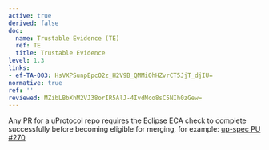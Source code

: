 ```yaml
---
active: true
derived: false
doc:
  name: Trustable Evidence (TE)
  ref: TE
  title: Trustable Evidence
level: 1.3
links:
- ef-TA-003: HsVXPSunpEpcO2z_H2V9B_QMMi0hHZvrCT5JjT_djIU=
normative: true
ref: ''
reviewed: MZibLBbXhM2VJ38orIR5AlJ-4IvdMco8sC5NIh0zGew=
---
```


Any PR for a uProtocol repo requires the Eclipse ECA check to complete successfully before becoming eligible for merging, for example: [up-spec PU #270](https://github.com/eclipse-uprotocol/up-spec/pull/270)
